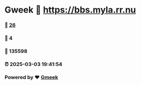 # Gweek :link: https://bbs.myla.rr.nu 
### :page_facing_up: [26](https://bbs.myla.rr.nu/tag.html) 
### :speech_balloon: 4 
### :hibiscus: 135598 
### :alarm_clock: 2025-03-03 19:41:54 
### Powered by :heart: [Gmeek](https://github.com/Meekdai/Gmeek)
